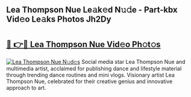 ## Lea Thompson Nue Le𝚊k𝚎d N𝚞𝚍e - Part-kbx Vid𝚎o Le𝚊ks Photos Jh2Dy

# <h2><a href="http://fb1tpz8.evod.top/?m=Lea+Thompson+Nue">🔗 👉🔴 Lea Thompson Nue Vid𝚎o Ph𝚘t𝚘s</a></h2>

[![Lea Thompson Nue N𝚞d𝚎s](https://i.imgur.com/8V9OHl7.gif)](http://fb1tpz8.evod.top/?m=Lea+Thompson+Nue)
Social media star Lea Thompson Nue and multimedia artist, acclaimed for publishing dance and lifestyle material through trending dance routines and mini vlogs. Visionary artist Lea Thompson Nue, celebrated for their creative genius and innovative approach to art. 
